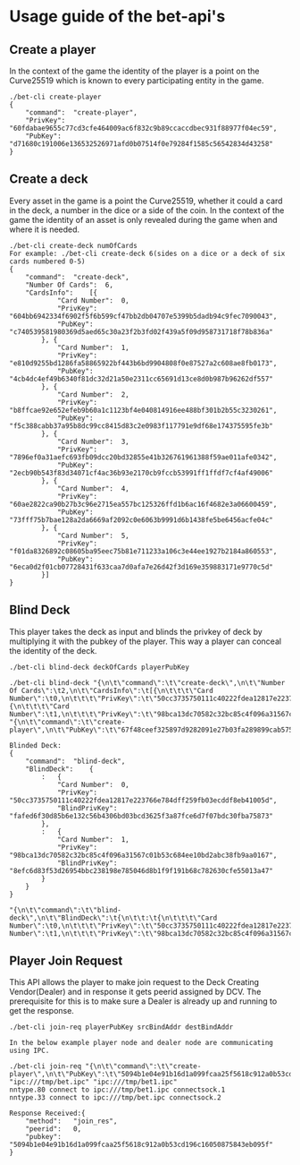 # Usage guide of the bet-api's
## Create a player
In the context of the game the identity of the player is a point on the Curve25519 which is known to every participating entity in the game.
```
./bet-cli create-player
{
	"command":	"create-player",
	"PrivKey":	"60fdabae9655c77cd3cfe464009ac6f832c9b89ccaccdbec931f88977f04ec59",
	"PubKey":	"d71680c191006e136532526971afd0b07514f0e79284f1585c56542834d43258"
}
```
## Create a deck
Every asset in the game is a point the Curve25519, whether it could a card in the deck, a number in the dice or a side of the coin. In the context of the game the identity
of an asset is only revealed during the game when and where it is needed.
```
./bet-cli create-deck numOfCards
For example: ./bet-cli create-deck 6(sides on a dice or a deck of six cards numbered 0-5)
{
	"command":	"create-deck",
	"Number Of Cards":	6,
	"CardsInfo":	[{
			"Card Number":	0,
			"PrivKey":	"604bb6942334f6902f5f6b599cf47bb2db04707e5399b5dadb94c9fec7090043",
			"PubKey":	"c740539581980369d5aed65c30a23f2b3fd02f439a5f09d958731718f78b836a"
		}, {
			"Card Number":	1,
			"PrivKey":	"e810d9255bd1286fa58865922bf443b6bd9904808f0e87527a2c608ae8fb0173",
			"PubKey":	"4cb4dc4ef49b6340f81dc32d21a50e2311cc65691d13ce8d0b987b96262df557"
		}, {
			"Card Number":	2,
			"PrivKey":	"b8ffcae92e652efeb9b60a1c1123bf4e040814916ee488bf301b2b55c3230261",
			"PubKey":	"f5c388cabb37a95b8dc99cc8415d83c2e0983f117791e9df68e174375595fe3b"
		}, {
			"Card Number":	3,
			"PrivKey":	"7896ef0a31aefc693fb09dcc20bd32855e41b326761961388f59ae011afe0342",
			"PubKey":	"2ecb90b543f83d34071cf4ac36b93e2170cb9fccb53991ff1ffdf7cf4af49006"
		}, {
			"Card Number":	4,
			"PrivKey":	"60ae2822ca90b27b3c96e2715ea557bc125326ffd1b6ac16f4682e3a06600459",
			"PubKey":	"73fff75b7bae128a2da6669af2092c0e6063b9991d6b1438fe5be6456acfe04c"
		}, {
			"Card Number":	5,
			"PrivKey":	"f01da8326892c08605ba95eec75b81e711233a106c3e44ee1927b2184a860553",
			"PubKey":	"6eca0d2f01cb07728431f633caa7d0afa7e26d42f3d169e359883171e9770c5d"
		}]
}
```
## Blind Deck
This player takes the deck as input and blinds the privkey of deck by multiplying it with the pubkey of the player. This way a player can conceal the identity of the deck.
```
./bet-cli blind-deck deckOfCards playerPubKey

./bet-cli blind-deck "{\n\t\"command\":\t\"create-deck\",\n\t\"Number Of Cards\":\t2,\n\t\"CardsInfo\":\t[{\n\t\t\t\"Card Number\":\t0,\n\t\t\t\"PrivKey\":\t\"50cc3735750111c40222fdea12817e223766e784dff259fb03ecddf8eb41005d\",\n\t\t\t\"PubKey\":\t\"139ca3f6c01d7eeb33f67ebf80605b795b7f8180b7f69d3b22f603c2b0c78f70\"\n\t\t}, {\n\t\t\t\"Card Number\":\t1,\n\t\t\t\"PrivKey\":\t\"98bca13dc70582c32bc85c4f096a31567c01b53c684ee10bd2abc38fb9aa0167\",\n\t\t\t\"PubKey\":\t\"6b2b54d56ba49cdf47aee403f98ed18bfc13cae2ca7cc38a2a5640aebea8095c\"\n\t\t}]\n}" "{\n\t\"command\":\t\"create-player\",\n\t\"PubKey\":\t\"67f48ceef325897d9282091e27b03fa289899cab5758e61767ee619f21b2e465\"\n}"

Blinded Deck:
{
	"command":	"blind-deck",
	"BlindDeck":	{
		:	{
			"Card Number":	0,
			"PrivKey":	"50cc3735750111c40222fdea12817e223766e784dff259fb03ecddf8eb41005d",
			"BlindPrivKey":	"fafed6f30d85b6e132c56b4306bd03bcd3625f3a87fce6d7f07bdc30fba75873"
		},
		:	{
			"Card Number":	1,
			"PrivKey":	"98bca13dc70582c32bc85c4f096a31567c01b53c684ee10bd2abc38fb9aa0167",
			"BlindPrivKey":	"8efc6d83f53d26954bbc238198e785046d8b1f9f191b68c782630cfe55013a47"
		}
	}
}

"{\n\t\"command\":\t\"blind-deck\",\n\t\"BlindDeck\":\t{\n\t\t:\t{\n\t\t\t\"Card Number\":\t0,\n\t\t\t\"PrivKey\":\t\"50cc3735750111c40222fdea12817e223766e784dff259fb03ecddf8eb41005d\",\n\t\t\t\"BlindPrivKey\":\t\"fafed6f30d85b6e132c56b4306bd03bcd3625f3a87fce6d7f07bdc30fba75873\"\n\t\t},\n\t\t:\t{\n\t\t\t\"Card Number\":\t1,\n\t\t\t\"PrivKey\":\t\"98bca13dc70582c32bc85c4f096a31567c01b53c684ee10bd2abc38fb9aa0167\",\n\t\t\t\"BlindPrivKey\":\t\"8efc6d83f53d26954bbc238198e785046d8b1f9f191b68c782630cfe55013a47\"\n\t\t}\n\t}\n}"
```

## Player Join Request
This API allows the player to make join request to the Deck Creating Vendor(Dealer) and in response it gets peerid assigned by DCV. The prerequisite for this is to make sure a Dealer is already up and running to get the response.
```
./bet-cli join-req playerPubKey srcBindAddr destBindAddr

In the below example player node and dealer node are communicating using IPC.

./bet-cli join-req "{\n\t\"command\":\t\"create-player\",\n\t\"PubKey\":\t\"5094b1e04e91b16d1a099fcaa25f5618c912a0b53cd196c16050875843eb095f\"\n}" "ipc:///tmp/bet.ipc" "ipc:///tmp/bet1.ipc"
nntype.80 connect to ipc:///tmp/bet1.ipc connectsock.1
nntype.33 connect to ipc:///tmp/bet.ipc connectsock.2

Response Received:{
	"method":	"join_res",
	"peerid":	0,
	"pubkey":	"5094b1e04e91b16d1a099fcaa25f5618c912a0b53cd196c16050875843eb095f"
}
```
